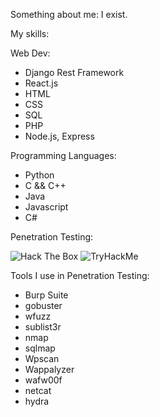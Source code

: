 Something about me: I exist.

My skills:

Web Dev: 
- Django Rest Framework
- React.js 
- HTML 
- CSS 
- SQL 
- PHP 
- Node.js, Express

Programming Languages:
- Python
- C && C++
- Java
- Javascript
- C#

Penetration Testing:

<img src="http://www.hackthebox.eu/badge/image/520706" alt="Hack The Box">
<img src="https://tryhackme-badges.s3.amazonaws.com/ItsEvke.png" alt="TryHackMe">

Tools I use in Penetration Testing:
- Burp Suite
- gobuster
- wfuzz
- sublist3r
- nmap
- sqlmap
- Wpscan
- Wappalyzer
- wafw00f
- netcat
- hydra
